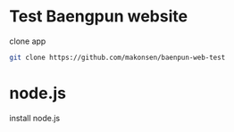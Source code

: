 # Test Baengpun website
clone app
```bash
git clone https://github.com/makonsen/baenpun-web-test
```

# node.js
install node.js
```bash

```
